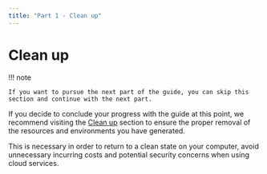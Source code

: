 ```yaml
---
title: "Part 1 - Clean up"
---
```


# Clean up

!!! note

    If you want to pursue the next part of the guide, you can skip this section and continue with the next part.

If you decide to conclude your progress with the guide at this point, we recommend
visiting the [Clean up](../clean-up.md) section to ensure the proper removal of
the resources and environments you have generated.

This is necessary in order to return to a clean state on your computer, avoid unnecessary incurring costs and
potential security concerns when using cloud services.
